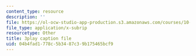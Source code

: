 ```yaml
---
content_type: resource
description: ''
file: https://ol-ocw-studio-app-production.s3.amazonaws.com/courses/10-34-numerical-methods-applied-to-chemical-engineering-fall-2015/04b4fad1778c5b3487c39b175465bcf9_u72VF_VDp2k.vtt
file_type: application/x-subrip
resourcetype: Other
title: 3play caption file
uid: 04b4fad1-778c-5b34-87c3-9b175465bcf9
---
```

